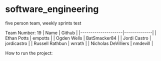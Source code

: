 # software_engineering
five person team, weekly sprints
test

Team Number: 19 
| Name                | Github       |
|---------------------|--------------|
| Ethan Potts         | empotts      |
| Ogden Wells         | BatSmacker84 |
| Jordi Castro        | jordicastro  |
| Russell Rathbun     | wrrath       |
| Nicholas DeVilliers | nmdevill     |



How to run the project: 
